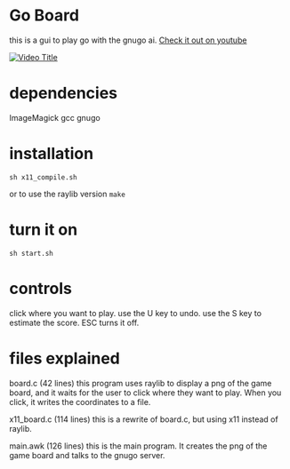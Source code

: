Go Board
========
this is a gui to play go with the gnugo ai.
[Check it out on youtube](https://youtu.be/VXvJqaTiypQ)

[![Video Title](https://img.youtube.com/vi/VXvJqaTiypQ/0.jpg)](https://www.youtube.com/watch?v=VXvJqaTiypQ)

dependencies
============
ImageMagick
gcc
gnugo

installation
========

`sh x11_compile.sh`

or to use the raylib version `make`

turn it on
=======
`sh start.sh`

controls
=========

click where you want to play. use the U key to undo. use the S key to estimate the score. ESC turns it off.

files explained
==================

board.c (42 lines)
this program uses raylib to display a png of the game board, and it waits for the user to click where they want to play. When you click, it writes the coordinates to a file.

x11_board.c (114 lines)
this is a rewrite of board.c, but using x11 instead of raylib.

main.awk (126 lines)
this is the main program. It creates the png of the game board and talks to the gnugo server.
